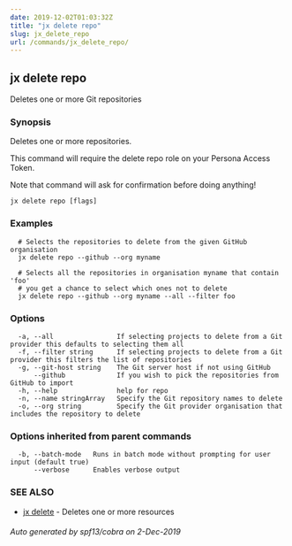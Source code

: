 ```yaml
---
date: 2019-12-02T01:03:32Z
title: "jx delete repo"
slug: jx_delete_repo
url: /commands/jx_delete_repo/
---
```

## jx delete repo

Deletes one or more Git repositories

### Synopsis

Deletes one or more repositories. 

This command will require the delete repo role on your Persona Access Token. 

Note that command will ask for confirmation before doing anything!

```
jx delete repo [flags]
```

### Examples

```
  # Selects the repositories to delete from the given GitHub organisation
  jx delete repo --github --org myname
  
  # Selects all the repositories in organisation myname that contain 'foo'
  # you get a chance to select which ones not to delete
  jx delete repo --github --org myname --all --filter foo
```

### Options

```
  -a, --all                If selecting projects to delete from a Git provider this defaults to selecting them all
  -f, --filter string      If selecting projects to delete from a Git provider this filters the list of repositories
  -g, --git-host string    The Git server host if not using GitHub
      --github             If you wish to pick the repositories from GitHub to import
  -h, --help               help for repo
  -n, --name stringArray   Specify the Git repository names to delete
  -o, --org string         Specify the Git provider organisation that includes the repository to delete
```

### Options inherited from parent commands

```
  -b, --batch-mode   Runs in batch mode without prompting for user input (default true)
      --verbose      Enables verbose output
```

### SEE ALSO

* [jx delete](/commands/jx_delete/)	 - Deletes one or more resources

###### Auto generated by spf13/cobra on 2-Dec-2019
